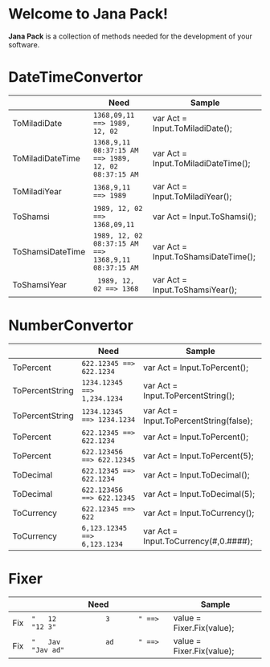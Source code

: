 # Welcome to Jana Pack!

**Jana Pack** is a collection of methods needed for the development of your software.



# DateTimeConvertor

|                |Need|Sample|
|----------------|-------------------------------|-----------------------------|
|ToMiladiDate|`1368,09,11 ==> 1989, 12, 02`      |var Act = Input.ToMiladiDate();
|ToMiladiDateTime|`1368,9,11 08:37:15 AM ==> 1989, 12, 02 08:37:15 AM `  |var Act = Input.ToMiladiDateTime();            |
|ToMiladiYear|`1368,9,11 ==> 1989`      |var Act = Input.ToMiladiYear();|
|ToShamsi|`1989, 12, 02 ==> 1368,09,11`      |var Act = Input.ToShamsi();
|ToShamsiDateTime|`1989, 12, 02 08:37:15 AM ==> 1368,9,11 08:37:15 AM `  |var Act = Input.ToShamsiDateTime();            |
|ToShamsiYear|` 1989, 12, 02 ==> 1368`      |var Act = Input.ToShamsiYear();|


# NumberConvertor

|                |Need|Sample|
|----------------|-------------------------------|-----------------------------|
|ToPercent|`622.12345 ==> 622.1234`      |var Act = Input.ToPercent();
|ToPercentString|`1234.12345 ==> 1,234.1234`  |var Act = Input.ToPercentString();  
|ToPercentString|`1234.12345 ==> 1234.1234`  |var Act = Input.ToPercentString(false);            |
|ToPercent|`622.12345 ==> 622.1234`      |var Act = Input.ToPercent();|
|ToPercent|`622.123456 ==> 622.12345`      |var Act = Input.ToPercent(5);|
|ToDecimal|`622.12345 ==> 622.1234`      |var Act = Input.ToDecimal();
|ToDecimal|`622.123456 ==> 622.12345`      |var Act = Input.ToDecimal(5);
|ToCurrency|`622.12345 ==> 622`  |var Act = Input.ToCurrency();            |
|ToCurrency|`6,123.12345 ==> 6,123.1234`  |var Act = Input.ToCurrency(#,0.####);            |

# Fixer

|                |Need|Sample|
|----------------|-------------------------------|-----------------------------|
|Fix|`"   12            3       " ==> "12 3"`      | value = Fixer.Fix(value);
|Fix|`"   Jav           ad      " ==> "Jav ad"`      | value = Fixer.Fix(value);

